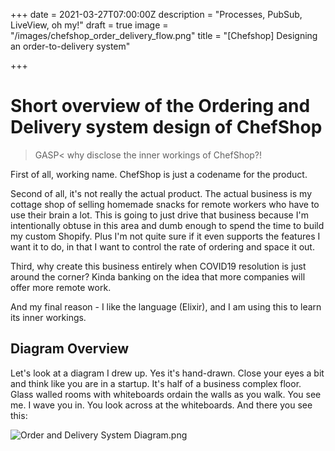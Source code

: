 +++
date = 2021-03-27T07:00:00Z
description = "Processes, PubSub, LiveView, oh my!"
draft = true
image = "/images/chefshop_order_delivery_flow.png"
title = "[Chefshop] Designing an order-to-delivery system"

+++
# Short overview of the Ordering and Delivery system design of ChefShop

> GASP< why disclose the inner workings of ChefShop?!

First of all, working name. ChefShop is just a codename for the product.

Second of all, it's not really the actual product. The actual business is my cottage shop of selling homemade snacks for remote workers who have to use their brain a lot. This is going to just drive that business because I'm intentionally obtuse in this area and dumb enough to spend the time to build my custom Shopify. Plus I'm not quite sure if it even supports the features I want it to do, in that I want to control the rate of ordering and space it out.

Third, why create this business entirely when COVID19 resolution is just around the corner? Kinda banking on the idea that more companies will offer more remote work.

And my final reason - I like the language (Elixir), and I am using this to learn its inner workings.

## Diagram Overview

Let's look at a diagram I drew up. Yes it's hand-drawn. Close your eyes a bit and think like you are in a startup. It's half of a business complex floor. Glass walled rooms with whiteboards ordain the walls as you walk. You see me. I wave you in. You look across at the whiteboards. And there you see this:

![Order and Delivery System Diagram.png](/images/chefshop_order_delivery_flow.png "Order and Delivery System Diagram")